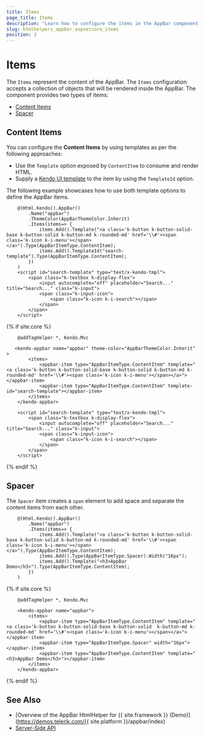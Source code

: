 ```yaml
---
title: Items
page_title: Items
description: "Learn how to configure the items in the AppBar component for {{ site.framework }}."
slug: htmlhelpers_appbar_aspnetcore_items
position: 2
---
```


# Items

The `Items` represent the content of the AppBar. The `Items` configuration accepts a collection of objects that will be rendered inside the AppBar. The component provides two types of items:

* [Content Items](#content-items)
* [Spacer](#spacer)

## Content Items

You can configure the **Content Items** by using templates as per the following approaches:

* Use the `Template` option exposed by `ContentItem` to consume and render HTML. 
* Supply a [Kendo UI template](https://docs.telerik.com/kendo-ui/framework/templates/overview) to the item by using the `TemplateId` option. 

The following example showcases how to use both template options to define the AppBar items.

```HtmlHelper
    @(Html.Kendo().AppBar()
        .Name("appbar")
        .ThemeColor(AppBarThemeColor.Inherit)
        .Items(items=> {
            items.Add().Template("<a class='k-button k-button-solid-base k-button-solid k-button-md k-rounded-md' href='\\#'><span class='k-icon k-i-menu'></span></a>").Type(AppBarItemType.ContentItem);
            items.Add().TemplateId("search-template").Type(AppBarItemType.ContentItem);
        })
    )
    <script id="search-template" type="text/x-kendo-tmpl">
        <span class="k-textbox k-display-flex">
            <input autocomplete="off" placeholder="Search..." title="Search..." class="k-input">
            <span class="k-input-icon">
                <span class="k-icon k-i-search"></span>
            </span>
        </span>
    </script>

```
{% if site.core %}
```TagHelper
    @addTagHelper *, Kendo.Mvc

   <kendo-appbar name="appbar" theme-color="AppBarThemeColor.Inherit" >
        <items>
            <appbar-item type="AppBarItemType.ContentItem" template="<a class='k-button k-button-solid-base k-button-solid k-button-md k-rounded-md' href='\\#'><span class='k-icon k-i-menu'></span></a>"></appbar-item>
            <appbar-item type="AppBarItemType.ContentItem" template-id="search-template"></appbar-item>
        </items>   
    </kendo-appbar>

    <script id="search-template" type="text/x-kendo-tmpl">
        <span class="k-textbox k-display-flex">
            <input autocomplete="off" placeholder="Search..." title="Search..." class="k-input">
            <span class="k-input-icon">
                <span class="k-icon k-i-search"></span>
            </span>
        </span>
    </script>
```
{% endif %}

## Spacer

The `Spacer` item creates a `span` element to add space and separate the content items from each other. 

```HtmlHelper
    @(Html.Kendo().AppBar()
        .Name("appbar")
        .Items(items=> {
            items.Add().Template("<a class='k-button k-button-solid-base k-button-solid k-button-md k-rounded-md' href='\\#'><span class='k-icon k-i-menu'></span></a>").Type(AppBarItemType.ContentItem);
            items.Add().Type(AppBarItemType.Spacer).Width("16px");
            items.Add().Template("<h3>AppBar Demo</h3>").Type(AppBarItemType.ContentItem);
        })
    )
```
{% if site.core %}
```TagHelper
    @addTagHelper *, Kendo.Mvc

    <kendo-appbar name="appbar">
        <items>
            <appbar-item type="AppBarItemType.ContentItem" template="<a class='k-button k-button-solid-base k-button-solid  k-button-md k-rounded-md' href='\\#'><span class='k-icon k-i-menu'></span></a>"></appbar-item>
            <appbar-item type="AppBarItemType.Spacer" width="16px"></appbar-item>
            <appbar-item type="AppBarItemType.ContentItem" template="<h3>AppBar Demo</h3>"></appbar-item>
        </items>   
    </kendo-appbar>
```
{% endif %}

## See Also

* [Overview of the AppBar HtmlHelper for {{ site.framework }} (Demo)](https://demos.telerik.com/{{ site.platform }}/appbar/index)
* [Server-Side API](/api/appbar)
